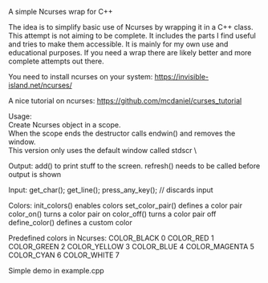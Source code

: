 A simple Ncurses wrap for C++

The idea is to simplify basic use of Ncurses by wrapping it in a C++ class. 
This attempt is not aiming to be complete. It includes the parts I find useful
and tries to make them accessible. It is mainly for my own use and educational 
purposes. If you need a wrap there are likely better and more complete attempts
out there.

You need to install ncurses on your system:
https://invisible-island.net/ncurses/

A nice tutorial on ncurses: 
https://github.com/mcdaniel/curses_tutorial



Usage: \
Create Ncurses object in a scope. \
When the scope ends the destructor calls endwin() and removes the window. \
This version only uses the default window called stdscr \

Output:
add() to print stuff to the screen.
refresh() needs to be called before output is shown

Input:
get_char();
get_line();
press_any_key();    // discards input


Colors:
init_colors() enables colors
set_color_pair() defines a color pair
color_on() turns a color pair on
color_off() turns a color pair off
define_color() defines a custom color

Predefined colors in Ncurses:
 COLOR_BLACK   0
 COLOR_RED     1
 COLOR_GREEN   2
 COLOR_YELLOW  3
 COLOR_BLUE    4
 COLOR_MAGENTA 5
 COLOR_CYAN    6
 COLOR_WHITE   7

Simple demo in example.cpp

